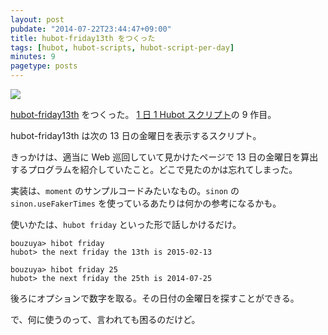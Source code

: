 ```yaml
---
layout: post
pubdate: "2014-07-22T23:44:47+09:00"
title: hubot-friday13th をつくった
tags: [hubot, hubot-scripts, hubot-script-per-day]
minutes: 9
pagetype: posts
---
```

![](http://img.bouzuya.net/2014-07-22.png)

[hubot-friday13th][gh:bouzuya/hubot-friday13th] をつくった。 [1 日 1 Hubot スクリプト][hubot-script-per-day]の 9 作目。

hubot-friday13th は次の 13 日の金曜日を表示するスクリプト。

きっかけは、適当に Web 巡回していて見かけたページで 13 日の金曜日を算出するプログラムを紹介していたこと。どこで見たのかは忘れてしまった。

実装は、`moment` のサンプルコードみたいなもの。`sinon` の `sinon.useFakerTimes` を使っているあたりは何かの参考になるかも。

使いかたは、`hubot friday` といった形で話しかけるだけ。

    bouzuya> hibot friday
    hubot> the next friday the 13th is 2015-02-13

    bouzuya> hibot friday 25
    hubot> the next friday the 25th is 2014-07-25

後ろにオプションで数字を取る。その日付の金曜日を探すことができる。

で、何に使うのって、言われても困るのだけど。

[gh:bouzuya/hubot-friday13th]: https://github.com/bouzuya/hubot-friday13th
[hubot-script-per-day]: http://blog.bouzuya.net/posts?tags=hubot-script-per-day
